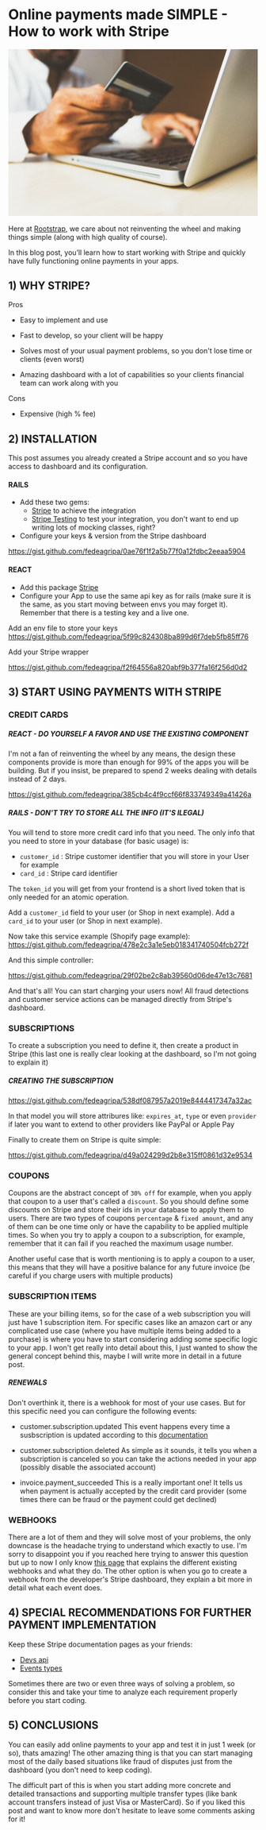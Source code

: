 # **Online payments made SIMPLE - How to work with Stripe**

![main image](images/payment.jpg)

Here at [Rootstrap](https://www.rootstrap.com/mobile-app-development-los-angeles/), we care about not reinventing the wheel and making things simple (along with high quality of course).

In this blog post, you’ll learn how to start working with Stripe and quickly have fully functioning online payments in your apps.


## 1) WHY STRIPE?

Pros

 - Easy to implement and use

 - Fast to develop, so your client will be happy

 - Solves most of your usual payment problems, so you don't lose time or clients (even worst)

 - Amazing dashboard with a lot of capabilities so your clients financial team can work along with you

Cons

 - Expensive (high % fee)

## 2) INSTALLATION

This post assumes you already created a Stripe account and so you have access to dashboard and its configuration.

#### RAILS

- Add these two gems:
    - [Stripe](https://github.com/stripe/stripe-ruby) to achieve the integration
    - [Stripe Testing](https://github.com/stripe-ruby-mock/stripe-ruby-mock) to test your integration, you don't want to end up writing lots of mocking classes, right?
- Configure your keys & version from the Stripe dashboard

https://gist.github.com/fedeagripa/0ae76f1f2a5b77f0a12fdbc2eeaa5904

#### REACT

- Add this package [Stripe](https://github.com/stripe/react-stripe-elements)
- Configure your App to use the same api key as for rails (make sure it is the same, as you start moving between envs you may forget it). Remember that there is a testing key and a live one.

Add an env file to store your keys
https://gist.github.com/fedeagripa/5f99c824308ba899d6f7deb5fb85ff76

Add your Stripe wrapper

https://gist.github.com/fedeagripa/f2f64556a820abf9b377fa16f256d0d2

## 3) START USING PAYMENTS WITH STRIPE

### CREDIT CARDS

##### REACT - DO YOURSELF A FAVOR AND USE THE EXISTING COMPONENT

I'm not a fan of reinventing the wheel by any means, the design these components provide is more than enough for 99% of the apps you will be building. But if you insist, be prepared to spend 2 weeks dealing with details instead of 2 days.

https://gist.github.com/fedeagripa/385cb4c4f9ccf66f833749349a41426a


##### RAILS - DON'T TRY TO STORE ALL THE INFO (IT'S ILEGAL)

You will tend to store more credit card info that you need. The only info that you need to store in your database (for basic usage) is:
  - `customer_id` : Stripe customer identifier that you will store in your User for example
  - `card_id` : Stripe card identifier

The `token_id` you will get from your frontend is a short lived token that is only needed for an atomic operation.

Add a `customer_id` field to your user (or Shop in next example).
Add a `card_id` to your user (or Shop in next example).

Now take this service example (Shopify page example):
https://gist.github.com/fedeagripa/478e2c3a1e5eb018341740504fcb272f

And this simple controller:

https://gist.github.com/fedeagripa/29f02be2c8ab39560d06de47e13c7681

And that's all! You can start charging your users now!
All fraud detections and customer service actions can be managed directly from Stripe's dashboard.

### SUBSCRIPTIONS
To create a subscription you need to define it, then create a product in Stripe (this last one is really clear looking at the dashboard, so I'm not going to explain it)

##### CREATING THE SUBSCRIPTION
https://gist.github.com/fedeagripa/538df087957a2019e8444417347a32ac

In that model you will store attribures like: `expires_at`, `type` or even `provider` if later you want to extend to other providers like PayPal or Apple Pay

Finally to create them on Stripe is quite simple:

https://gist.github.com/fedeagripa/d49a024299d2b8e315ff0861d32e9534

### COUPONS
Coupons are the abstract concept of `30% off` for example, when you apply that coupon to a user that's called a `discount`.
So you should define some discounts on Stripe and store their ids in your database to apply them to users.
There are two types of coupons `percentage` & `fixed amount`, and any of them can be one time only or have the capability to be applied multiple times. So when you try to apply a coupon to a subscription, for example, remember that it can fail if you reached the maximum usage number.

Another useful case that is worth mentioning is to apply a coupon to a user, this means that they will have a positive balance for any future invoice (be careful if you charge users with multiple products)

### SUBSCRIPTION ITEMS
These are your billing items, so for the case of a web subscription you will just have 1 subscription item. For specific cases like an amazon cart or any complicated use case (where you have multiple items being added to a purchase) is where you have to start considering adding some specific logic to your app.
I won't get really into detail about this, I just wanted to show the general concept behind this, maybe I will write more in detail in a future post.

##### RENEWALS
Don't overthink it, there is a webhook for most of your use cases. But for this specific need you can configure the following events:

 - customer.subscription.updated
This event happens every time a susbscription is updated according to this [documentation](https://stripe.com/docs/billing/subscriptions/change)

 - customer.subscription.deleted
As simple as it sounds, it tells you when a subscription is canceled so you can take the actions needed in your app (possibly disable the associated account)

 - invoice.payment_succeeded
This is a really important one! It tells us when payment is actually accepted by the credit card provider (some times there can be fraud or the payment could get declined)

### WEBHOOKS
There are a lot of them and they will solve most of your problems, the only downcase is the headache trying to understand which exactly to use.
I'm sorry to disappoint you if you reached here trying to answer this question but up to now I only know [this page](https://stripe.com/docs/api/events/types) that explains the different existing webhooks and what they do. The other option is when you go to create a webhook from the developer's Stripe dashboard, they explain a bit more in detail what each event does.

## 4) SPECIAL RECOMMENDATIONS FOR FURTHER PAYMENT IMPLEMENTATION
Keep these Stripe documentation pages as your friends:
 - [Devs api](https://stripe.com/docs/api/)
 - [Events types](https://stripe.com/docs/api/events/types)

Sometimes there are two or even three ways of solving a problem, so consider this and take your time to analyze each requirement properly before you start coding.

## 5) CONCLUSIONS
You can easily add online payments to your app and test it in just 1 week (or so), thats amazing! The other amazing thing is that you can start managing most of the daily based situations like fraud of disputes just from the dashboard (you don't need to keep coding).

The difficult part of this is when you start adding more concrete and detailed transactions and supporting multiple transfer types (like bank account transfers instead of just Visa or MasterCard). So if you liked this post and want to know more don't hesitate to leave some comments asking for it!
